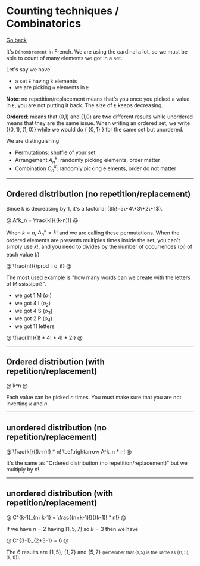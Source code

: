 # Counting techniques / Combinatorics

[Go back](..)

It's `Dénombrement` in French. We are using the cardinal a lot, so we must be able to count of many elements we got in a set.

Let's say we have

* a set `E` having `k` elements
* we are picking `n` elements in `E`

**Note**: no repetition/replacement means that's you once you picked a value in `E`, you are not putting it back. The size of `E` keeps decreasing.

**Ordered**: means that (0,1) and (1,0) are two different results while unordered means that they are the same issue. When writing an ordered set, we write {$(0,1), (1,0)$} while we would do { {$0,1$} } for the same set but unordered.

We are distinguishing 

* Permutations: shuffle of your set
* Arrangement $A^k_n$: randomly picking elements, order matter
* Combination $C^k_n$: randomly picking elements, order do not matter

<hr class="sr">

## Ordered distribution (no repetition/replacement)

Since k is decreasing by 1, it's a factorial ($5!=5\*4\*3\*2\*1$).

@
A^k_n = \frac{k!}{(k-n)!}
@

When $k = n$, $A^k_n = k!$ and we are calling these permutations. When the ordered elements are presents multiples times inside the set, you can't simply use $k!$, and you need to divides by the number of occurrences ($o_i$) of each value ($i$)

@
\frac{n!}{\prod_i o_i!}
@

The most used example is "how many words can we create with the letters of Mississippi?".

* we got 1 M ($o_1$)
* we got 4 I ($o_2$)
* we got 4 S ($o_3$)
* we got 2 P ($o_4$)
* we got 11 letters

@
\frac{11!}{1! * 4! * 4! * 2!}
@


<hr class="sl">

## Ordered distribution (with repetition/replacement)

@
k^n
@

Each value can be picked $n$ times. You must make sure that you are not inverting $k$ and $n$.

<hr class="sr">

## unordered distribution (no repetition/replacement)

@
\frac{k!}{(k-n)!} * n!
\Leftrightarrow
A^k_n * n!
@

It's the same as "Ordered distribution (no repetition/replacement)" but we multiply by $n!$.

<hr class="sl">

## unordered distribution (with repetition/replacement)

@
C^{k-1}_{n+k-1} = \frac{(n+k-1)!}{(k-1)! * n!}
@

If we have $n=2$ having $[1,5,7]$ so $k=3$ then we have

@
C^{3-1}_{2+3-1} = 6
@

The 6 results are {$1,5$}, {$1,7$} and {$5,7$} <small>(remember that {$1,5$} is the same as {$(1,5),(5,1)$}).</small>